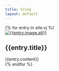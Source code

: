 ```yaml
---
title: VJing
layout: default
---
```


<section class = "vj">
{% for entry in site.vj %}
  <article class = "project" id = "{{entry.id}}">
    <a href="{{entry.url}}">
      <img src="{{entry.image.src}}" alt="{{entry.image.alt}}" style="border-color: {{entry.color}};">
    </a>
    <h2 class = "project-title">{{entry.title}}</h2>
    {{entry.content}}
  </article>
{% endfor %}
</section>